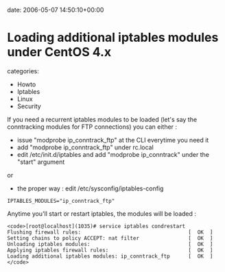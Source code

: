 


date: 2006-05-07 14:50:10+00:00


# Loading additional iptables modules under CentOS 4.x

categories:
- Howto
- Iptables
- Linux
- Security


If you need a recurrent iptables modules to be loaded (let's say the conntracking modules for FTP connections) you can either :
- issue "modprobe ip_conntrack_ftp" at the CLI everytime you need it
- add "modprobe ip_conntrack_ftp" under rc.local
- edit /etc/init.d/iptables and add "modprobe ip_conntrack" under the "start" argument

or

- the proper way : edit /etc/sysconfig/iptables-config

`IPTABLES_MODULES="ip_conntrack_ftp"`

Anytime you'll start or restart iptables, the modules will be loaded :


    
    <code>[root@localhost](1035)# service iptables condrestart
    Flushing firewall rules:                                   [  OK  ]
    Setting chains to policy ACCEPT: nat filter                [  OK  ]
    Unloading iptables modules:                                [  OK  ]
    Applying iptables firewall rules:                          [  OK  ]
    Loading additional iptables modules: ip_conntrack_ftp      [  OK  ]</code>
